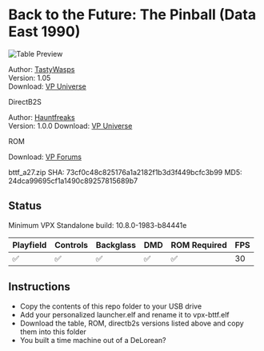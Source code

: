 # Back to the Future: The Pinball (Data East 1990)

![Table Preview](https://vpuniverse.com/screenshots/monthly_2024_03/screenshot_cab.png.4201bbadf8f62c0fd991afcb4766add2.png)

Author: [TastyWasps](https://vpuniverse.com/profile/44724-tastywasps/)  
Version: 1.05  
Download: [VP Universe](https://vpuniverse.com/files/file/19188-back-to-the-future-the-pinball-data-east-1990/)

DirectB2S

Author: [Hauntfreaks](https://vpuniverse.com/profile/5216-hauntfreaks/)  
Version: 1.0.0 
Download: [VP Universe](https://vpuniverse.com/files/file/10713-back-to-the-future-data-east-1990-b2s-with-full-dmd/)

ROM

Download: [VP Forums](https://www.vpforums.org/index.php?app=downloads&showfile=335)

bttf_a27.zip
SHA: 73cf0c48c825176a1a2182f1b3d3f449bcfc3b99
MD5: 24dca99695cf1a1490c89257815689b7


## Status 

Minimum VPX Standalone build: 10.8.0-1983-b84441e

| Playfield | Controls | Backglass | DMD | ROM Required | FPS | 
|-----------|----------|-----------|-----|--------------|-----|
| :white_check_mark: | :white_check_mark: | :white_check_mark: |:white_check_mark: | :white_check_mark: | 30 |


## Instructions

- Copy the contents of this repo folder to your USB drive
- Add your personalized launcher.elf and rename it to vpx-bttf.elf
- Download the table, ROM, directb2s versions listed above and copy them into this folder
- You built a time machine out of a DeLorean?
